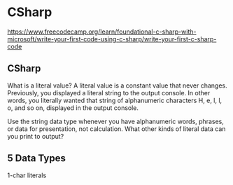 # CSharp
https://www.freecodecamp.org/learn/foundational-c-sharp-with-microsoft/write-your-first-code-using-c-sharp/write-your-first-c-sharp-code
## CSharp
What is a literal value?
A literal value is a constant value that never changes. Previously, you displayed a literal string to the output console. In other words, you literally wanted that string of alphanumeric characters H, e, l, l, o, and so on, displayed in the output console.

Use the string data type whenever you have alphanumeric words, phrases, or data for presentation, not calculation. What other kinds of literal data can you print to output?

## 5 Data Types
1-char literals
